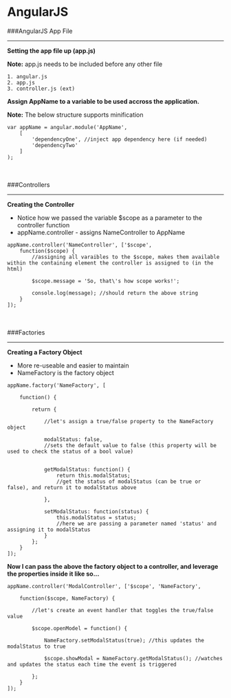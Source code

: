 # AngularJS



###AngularJS App File
*****
**Setting the app file up (app.js)**

**Note:** app.js needs to be included before any other file

```
1. angular.js
2. app.js
3. controller.js (ext)
```

**Assign AppName to a variable to be used accross the application.**

**Note:** The below structure supports minification

```
var appName = angular.module('AppName',
    [
        'dependencyOne', //inject app dependency here (if needed)
        'dependencyTwo'
    ]
);

```

<br /><br />
###Controllers
****

**Creating the Controller**

- Notice how we passed the variable $scope as a parameter to the controller function
- appName.controller - assigns NameController to AppName



```
appName.controller('NameController', ['$scope',
    function($scope) {
        //assigning all varaibles to the $scope, makes them available within the containing element the controller is assigned to (in the html) 

        $scope.message = 'So, that\'s how scope works!';

        console.log(message); //should return the above string
    }
]);

```

<br /><br />
###Factories
****

**Creating a Factory Object**

- More re-useable and easier to maintain
- NameFactory is the factory object

```
appName.factory('NameFactory', [

    function() {

        return {

            //let's assign a true/false property to the NameFactory object

            modalStatus: false,
            //sets the default value to false (this property will be used to check the status of a bool value)


            getModalStatus: function() {
                return this.modalStatus;
                //get the status of modalStatus (can be true or false), and return it to modalStatus above

            },

            setModalStatus: function(status) {
                this.modalStatus = status;
                //here we are passing a parameter named 'status' and assigning it to modalStatus
            }
        };
    }
]);

```

**Now I can pass the above the factory object to a controller, and leverage the properties inside it like so...**

```
appName.controller('ModalController', ['$scope', 'NameFactory',

    function($scope, NameFactory) {

        //let's create an event handler that toggles the true/false value

        $scope.openModel = function() {

            NameFactory.setModalStatus(true); //this updates the modalStatus to true

            $scope.showModal = NameFactory.getModalStatus(); //watches and updates the status each time the event is triggered

        };
    }
]);

```




